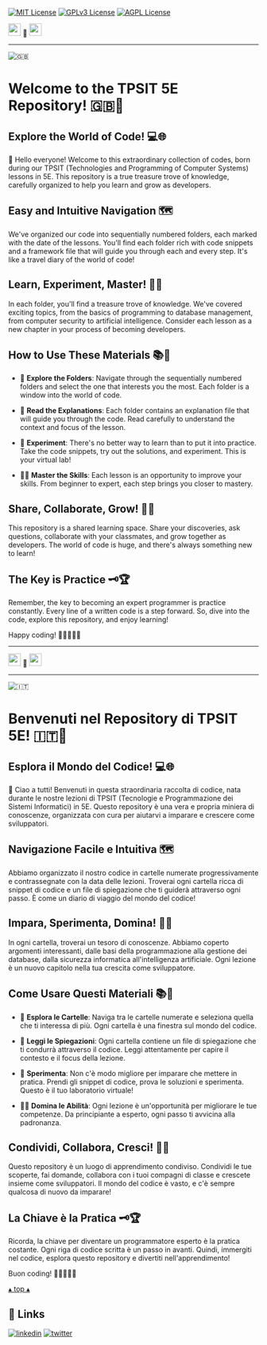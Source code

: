 [![MIT License](https://img.shields.io/badge/License-MIT-green.svg)](https://choosealicense.com/licenses/mit/)
[![GPLv3 License](https://img.shields.io/badge/License-GPL%20v3-yellow.svg)](https://opensource.org/licenses/)
[![AGPL License](https://img.shields.io/badge/license-AGPL-blue.svg)](http://www.gnu.org/licenses/agpl-3.0)

<a name="TOP"></a>

<a href="#IT"><img style="height:25px" src="https://em-content.zobj.net/thumbs/60/whatsapp/352/flag-italy_1f1ee-1f1f9.png" /></a>
🤍
<a href="#EN"><img style="height:25px" src="https://em-content.zobj.net/thumbs/60/whatsapp/352/flag-united-kingdom_1f1ec-1f1e7.png" /></a>

<hr />


![🇬🇧](https://em-content.zobj.net/thumbs/60/whatsapp/352/flag-united-kingdom_1f1ec-1f1e7.png) <a name="EN"></A>
# Welcome to the TPSIT 5E Repository! 🇬🇧🚀

## Explore the World of Code! 💻🌐

👋 Hello everyone!
Welcome to this extraordinary collection of codes, born during our TPSIT (Technologies and Programming of Computer Systems) lessons in 5E.
This repository is a true treasure trove of knowledge, carefully organized to help you learn and grow as developers.

## Easy and Intuitive Navigation 🗺️

We've organized our code into sequentially numbered folders, each marked with the date of the lessons.
You'll find each folder rich with code snippets and a framework file that will guide you through each and every step.
It's like a travel diary of the world of code!

## Learn, Experiment, Master! 🧠💡

In each folder, you'll find a treasure trove of knowledge.
We've covered exciting topics, from the basics of programming to database management, from computer security to artificial intelligence.
Consider each lesson as a new chapter in your process of becoming developers.

## How to Use These Materials 📚🤔

- 📂 **Explore the Folders**: Navigate through the sequentially numbered folders and select the one that interests you the most.
Each folder is a window into the world of code.

- 📄 **Read the Explanations**: Each folder contains an explanation file that will guide you through the code.
Read carefully to understand the context and focus of the lesson.

- 🧪 **Experiment**: There's no better way to learn than to put it into practice.
Take the code snippets, try out the solutions, and experiment.
This is your virtual lab!

- 🧑‍💻 **Master the Skills**: Each lesson is an opportunity to improve your skills.
From beginner to expert, each step brings you closer to mastery.

## Share, Collaborate, Grow! 🤝🚀

This repository is a shared learning space.
Share your discoveries, ask questions, collaborate with your classmates, and grow together as developers.
The world of code is huge, and there's always something new to learn!

## The Key is Practice 🗝️🏆

Remember, the key to becoming an expert programmer is practice constantly.
Every line of a written code is a step forward.
So, dive into the code, explore this repository, and enjoy learning!

Happy coding! 🚀👨‍💻👩‍💻

<hr/>

<a href="#IT"><img style="height:25px" src="https://em-content.zobj.net/thumbs/60/whatsapp/352/flag-italy_1f1ee-1f1f9.png" /></a> 🤍 <a href="#EN"><img style="height:25px" src="https://em-content.zobj.net/thumbs/60/whatsapp/352/flag-united-kingdom_1f1ec-1f1e7.png" /></a>

<hr />


![🇮🇹](https://em-content.zobj.net/thumbs/60/whatsapp/352/flag-italy_1f1ee-1f1f9.png) <a name="IT"></A>
# Benvenuti nel Repository di TPSIT 5E! 🇮🇹🚀


## Esplora il Mondo del Codice! 💻🌐

👋 Ciao a tutti! Benvenuti in questa straordinaria raccolta di codice, nata durante le nostre lezioni di TPSIT (Tecnologie e Programmazione dei Sistemi Informatici) in 5E.
Questo repository è una vera e propria miniera di conoscenze, organizzata con cura per aiutarvi a imparare e crescere come sviluppatori.

## Navigazione Facile e Intuitiva 🗺️

Abbiamo organizzato il nostro codice in cartelle numerate progressivamente e contrassegnate con la data delle lezioni.
Troverai ogni cartella ricca di snippet di codice e un file di spiegazione che ti guiderà attraverso ogni passo.
È come un diario di viaggio del mondo del codice!

## Impara, Sperimenta, Domina! 🧠💡

In ogni cartella, troverai un tesoro di conoscenze.
Abbiamo coperto argomenti interessanti, dalle basi della programmazione alla gestione dei database, dalla sicurezza informatica all'intelligenza artificiale.
Ogni lezione è un nuovo capitolo nella tua crescita come sviluppatore.

## Come Usare Questi Materiali 📚🤔

- 📂 **Esplora le Cartelle**: Naviga tra le cartelle numerate e seleziona quella che ti interessa di più.
Ogni cartella è una finestra sul mondo del codice.

- 📄 **Leggi le Spiegazioni**: Ogni cartella contiene un file di spiegazione che ti condurrà attraverso il codice.
Leggi attentamente per capire il contesto e il focus della lezione.

- 🧪 **Sperimenta**: Non c'è modo migliore per imparare che mettere in pratica.
Prendi gli snippet di codice, prova le soluzioni e sperimenta.
Questo è il tuo laboratorio virtuale!

- 🧑‍💻 **Domina le Abilità**: Ogni lezione è un'opportunità per migliorare le tue competenze.
Da principiante a esperto, ogni passo ti avvicina alla padronanza.

## Condividi, Collabora, Cresci! 🤝🚀

Questo repository è un luogo di apprendimento condiviso.
Condividi le tue scoperte, fai domande, collabora con i tuoi compagni di classe e crescete insieme come sviluppatori.
Il mondo del codice è vasto, e c'è sempre qualcosa di nuovo da imparare!

## La Chiave è la Pratica 🗝️🏆

Ricorda, la chiave per diventare un programmatore esperto è la pratica costante.
Ogni riga di codice scritta è un passo in avanti.
Quindi, immergiti nel codice, esplora questo repository e divertiti nell'apprendimento!

Buon coding! 🚀👨‍💻👩‍💻

<a href="#TOP">&utrif; top &utrif;</a>

## 🔗 Links
[![linkedin](https://img.shields.io/badge/linkedin-0A66C2?style=for-the-badge&logo=linkedin&logoColor=white)](https://www.linkedin.com/in/biagio-rosario-greco-77145774/)
[![twitter](https://img.shields.io/badge/twitter-1DA1F2?style=for-the-badge&logo=twitter&logoColor=white)](https://twitter.com/birg_81)
